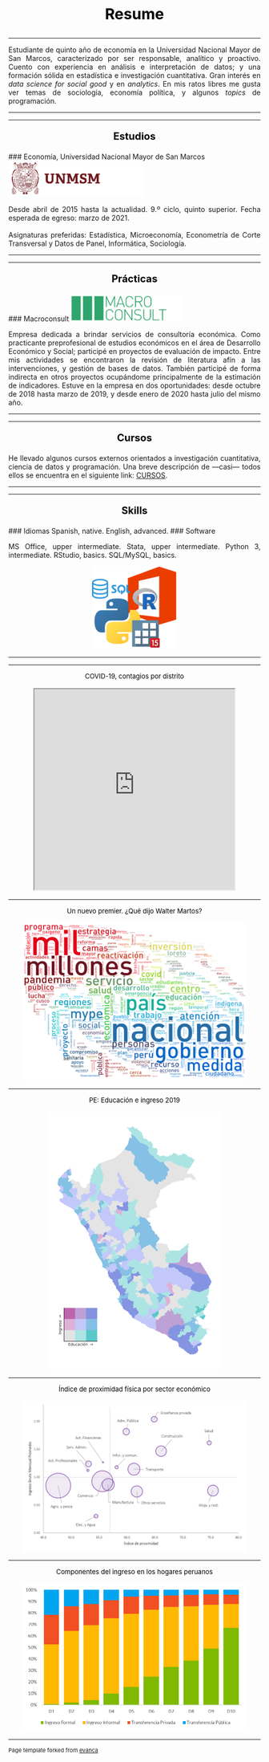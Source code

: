 <p align="center" style="font-size:30px; color: black;"><b>Resume</b></p>

---

<p align="justify">Estudiante de quinto año de economía en la Universidad Nacional Mayor de San Marcos, caracterizado por ser responsable, analítico y proactivo. Cuento con experiencia en análisis e interpretación de datos; y una formación sólida en estadística e investigación cuantitativa. Gran interés en <i>data science for social good</i> y en <i>analytics</i>. En mis ratos libres me gusta ver temas de sociología, economía política, y algunos <i>topics</i> de programación.</p>

---
---

<p align="center" style="font-size:20px; color: black;"><b>Estudios</b></p>
### Economía, Universidad Nacional Mayor de San Marcos
<img src="images/LogoSanmarcos.png?raw=true" width="270" height="71" />
<p align="justify">Desde abril de 2015 hasta la actualidad. 9.º ciclo, quinto superior. Fecha esperada de egreso: marzo de 2021.
  <br>
  <br>
Asignaturas preferidas: Estadística, Microeconomía, Econometría de Corte Transversal y Datos de Panel, Informática, Sociología.
</p>

---
---

<p align="center" style="font-size:20px; color: black;"><b>Prácticas</b></p>
### Macroconsult
<img src="images/LogoMacroconsult.png?raw=true" width="220" height="53" />
<p align="justify">Empresa dedicada a brindar servicios de consultoría económica. Como practicante preprofesional de estudios económicos en el área de Desarrollo Económico y Social; participé en proyectos de evaluación de impacto. Entre mis actividades se encontraron la revisión de literatura afín a las intervenciones, y gestión de bases de datos. También participé de forma indirecta en otros proyectos ocupándome principalmente de la estimación de indicadores. Estuve en la empresa en dos oportunidades: desde octubre de 2018 hasta marzo de 2019, y desde enero de 2020 hasta julio del mismo año.
</p>

---
---

<p align="center" style="font-size:20px; color: black;"><b>Cursos</b></p>

<p align="justify">He llevado algunos cursos externos orientados a investigación cuantitativa, ciencia de datos y programación. Una breve descripción de —casi— todos ellos se encuentra en el siguiente link: <a href="https://drodrigo96.github.io/courses_page">CURSOS</a>.</p>

---
---

<p align="center" style="font-size:20px; color: black;"><b>Skills</b></p>
### Idiomas
Spanish, native. English, advanced.
### Software
<p align="justify">MS Office, upper intermediate. Stata, upper intermediate. Python 3, intermediate. RStudio, basics. SQL/MySQL, basics.</p>

<p style="text-align:center;"><img src="images/LogosSoftware.png?raw=true" width="170" height="164" /></p>


---
---

<p align="center" style="font-size:13px; color:black;">
  COVID-19, contagios por distrito
  <br>
  <br>
  <iframe src="https://drodrigo96.github.io/COVID19.html" width="400" height="400"></iframe>
 </p>

---

<p align="center" style="font-size:13px; color:black;">
  Un nuevo premier. ¿Qué dijo Walter Martos?
  <br>
  <br>
  <img src="images/MartozSpeech.png?raw=true" width="450" height="313" />
 </p>

---

<p align="center" style="font-size:13px; color:black;">
  PE: Educación e ingreso 2019
  <br>
  <br>
  <img src="images/GraficoMapa.png?raw=true" width="350" height="512" />
</p>

---

<p align="center" style="font-size:13px; color:black;">
  Índice de proximidad física por sector económico
  <br>
  <br>
  <img src="images/GraficoProximidad.png?raw=true" width="450" height="300" />
</p>

---

<p align="center" style="font-size:13px; color:black;">
  Componentes del ingreso en los hogares peruanos
  <br>
  <br>
  <img src="images/GraficoComponentes.png?raw=true" width="450" height="293" />
</p>

---
<p style="font-size:11px">Page template forked from <a href="https://github.com/evanca">evanca</a></p>
<!-- Remove above link if you don't want to attibute -->
